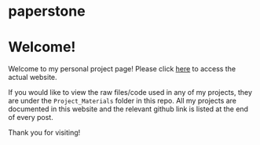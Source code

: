 paperstone
=====

# Welcome!
Welcome to my personal project page! Please click [here](https://jolene-lim.github.io) to access the actual website. 

If you would like to view the raw files/code used in any of my projects, they are under the `Project_Materials` folder in this repo. All my projects are documented in this website and the relevant github link is listed at the end of every post.

Thank you for visiting!
